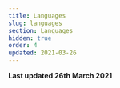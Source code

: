 ```yaml
---
title: Languages
slug: languages
section: Languages
hidden: true
order: 4
updated: 2021-03-26
---
```


**Last updated 26th March 2021**

